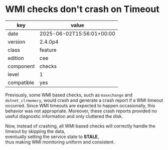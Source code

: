 [//]: # (werk v2)
# WMI checks don't crash on Timeout

key        | value
---------- | ---
date       | 2025-06-02T15:56:01+00:00
version    | 2.4.0p4
class      | feature
edition    | cee
component  | checks
level      | 1
compatible | yes

Previously, some WMI based checks, such as `msexchange` 
and `dotnet_clrmemory`, would crash and generate a crash 
report if a WMI timeout occurred. Since WMI timeouts are 
expected to happen occasionally, this behavior was not 
appropriate. Moreover, these crash reports provided no 
useful diagnostic information and only cluttered the 
disk.

Now, instead of crashing, all WMI based checks will 
correctly handle the timeout by skipping the data,  
eventually setting the service state to **STALE**,  
thus making WMI monitoring uniform and consistent.
